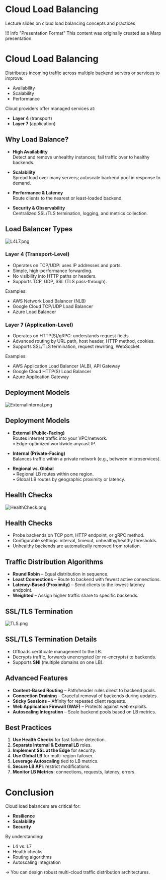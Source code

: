 # Cloud Load Balancing

Lecture slides on cloud load balancing concepts and practices

!!! info "Presentation Format"
    This content was originally created as a Marp presentation.

<div class="slide-content" id="slide-1">

# Cloud Load Balancing
Distributes incoming traffic across multiple backend servers or services to improve:
- Availability
- Scalability
- Performance

Cloud providers offer managed services at:
- **Layer 4** (transport)
- **Layer 7** (application)

</div>
<div class="slide-content" id="slide-2">

## Why Load Balance?

- **High Availability**  
  Detect and remove unhealthy instances; fail traffic over to healthy backends.

- **Scalability**  
  Spread load over many servers; autoscale backend pool in response to demand.

- **Performance & Latency**  
  Route clients to the nearest or least-loaded backend.

- **Security & Observability**  
  Centralized SSL/TLS termination, logging, and metrics collection.

</div>
<div class="slide-content" id="slide-3">

## Load Balancer Types

![L4L7.png](../assets/images/L4L7.png)

</div>
<div class="slide-content" id="slide-4">

### Layer 4 (Transport-Level)
- Operates on TCP/UDP: uses IP addresses and ports.
- Simple, high-performance forwarding.
- No visibility into HTTP paths or headers.
- Supports TCP, UDP, SSL (TLS pass-through).

Examples:
- AWS Network Load Balancer (NLB)
- Google Cloud TCP/UDP Load Balancer
- Azure Load Balancer

</div>
<div class="slide-content" id="slide-5">

### Layer 7 (Application-Level)
- Operates on HTTP(S)/gRPC: understands request fields.
- Advanced routing by URL path, host header, HTTP method, cookies.
- Supports SSL/TLS termination, request rewriting, WebSocket.

Examples:
- AWS Application Load Balancer (ALB), API Gateway
- Google Cloud HTTP(S) Load Balancer
- Azure Application Gateway

</div>
<div class="slide-content" id="slide-6">

## Deployment Models

![ExternalInternal.png](../assets/images/ExternalInternal.png)

</div>
<div class="slide-content" id="slide-7">

## Deployment Models

- **External (Public-Facing)**  
  Routes internet traffic into your VPC/network.  
  • Edge-optimized worldwide anycast IP.

- **Internal (Private-Facing)**  
  Balances traffic within a private network (e.g., between microservices).

- **Regional vs. Global**  
  • Regional LB routes within one region.  
  • Global LB routes by geographic proximity or latency.

</div>
<div class="slide-content" id="slide-8">

## Health Checks

![HealthCheck.png](../assets/images/HealthCheck.png)

</div>
<div class="slide-content" id="slide-9">

## Health Checks

- Probe backends on TCP port, HTTP endpoint, or gRPC method.
- Configurable settings: interval, timeout, unhealthy/healthy thresholds.
- Unhealthy backends are automatically removed from rotation.

</div>
<div class="slide-content" id="slide-10">

## Traffic Distribution Algorithms

- **Round Robin** – Equal distribution in sequence.
- **Least Connections** – Route to backend with fewest active connections.
- **Latency-Based (Proximity)** – Send clients to the lowest-latency endpoint.
- **Weighted** – Assign higher traffic share to specific backends.

</div>
<div class="slide-content" id="slide-11">

## SSL/TLS Termination

![TLS.png](../assets/images/TLS.png)

</div>
<div class="slide-content" id="slide-12">

## SSL/TLS Termination Details

- Offloads certificate management to the LB.
- Decrypts traffic, forwards unencrypted (or re-encrypts) to backends.
- Supports **SNI** (multiple domains on one LB).

</div>
<div class="slide-content" id="slide-13">

## Advanced Features

- **Content-Based Routing** – Path/header rules direct to backend pools.
- **Connection Draining** – Graceful removal of backends during updates.
- **Sticky Sessions** – Affinity for repeated client requests.
- **Web Application Firewall (WAF)** – Protects against web exploits.
- **Autoscaling Integration** – Scale backend pools based on LB metrics.

</div>
<div class="slide-content" id="slide-14">

## Best Practices

1. **Use Health Checks** for fast failure detection.
2. **Separate Internal & External LB** roles.
3. **Implement SSL at the Edge** for security.
4. **Use Global LB** for multi-region failover.
5. **Leverage Autoscaling** tied to LB metrics.
6. **Secure LB API**: restrict modifications.
7. **Monitor LB Metrics**: connections, requests, latency, errors.

</div>
<div class="slide-content" id="slide-15">

# Conclusion

Cloud load balancers are critical for:
- **Resilience**
- **Scalability**
- **Security**

By understanding:
- L4 vs. L7
- Health checks
- Routing algorithms
- Autoscaling integration

→ You can design robust multi-cloud traffic distribution architectures.

</div>
